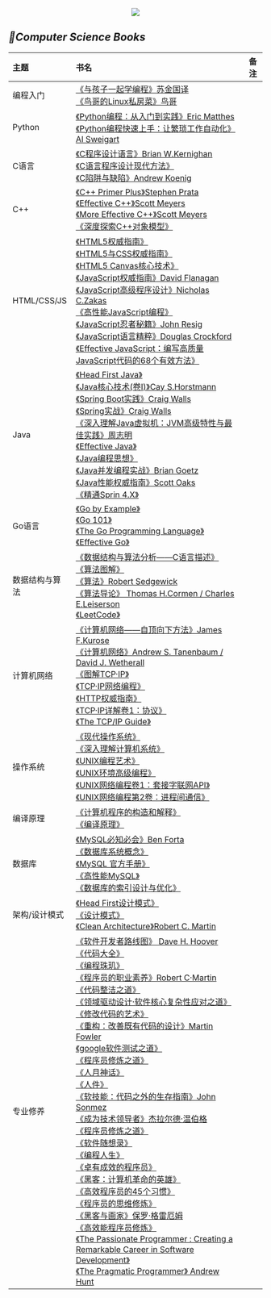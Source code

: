   
<p align='center'>
<img src='https://upload-images.jianshu.io/upload_images/4164292-51be128073b71516.jpg?imageMogr2/auto-orient/strip%7CimageView2/2/w/1240'>
</p>

## *📖Computer Science Books*

|主题|书名|备注|
|:---|:--|:---:
|编程入门|[《与孩子一起学编程》苏金国译]()<br>[《鸟哥的Linux私房菜》鸟哥]()<br>|
|Python|[《Python编程：从入门到实践》Eric Matthes]()<br>[《Python编程快速上手：让繁琐工作自动化》AI Sweigart]()<br>|
|C语言|[《C程序设计语言》Brian W.Kernighan]()<br>[《C语言程序设计现代方法》]()<br>[《C陷阱与缺陷》Andrew Koenig]()<br>|
|C++|[《C++ Primer Plus》Stephen Prata]()<br>[《Effective C++》Scott Meyers]()<br>[《More Effective C++》Scott Meyers]()<br>[《深度探索C++对象模型》]()<br>|
|HTML/CSS/JS|[《HTML5权威指南》]()<br>[《HTML5与CSS权威指南》]()<br>[《HTML5 Canvas核心技术》]()<br>[《JavaScript权威指南》David Flanagan]()<br>[《JavaScript高级程序设计》Nicholas C.Zakas]()<br>[《高性能JavaScript编程》]()<br>[《JavaScript忍者秘籍》John Resig]()<br>[《JavaScript语言精粹》Douglas Crockford]()<br>[《Effective JavaScript：编写高质量JavaScript代码的68个有效方法》]()<br>|
|Java|[《Head First Java》]()<br>[《Java核心技术(卷I)》Cay S.Horstmann]()<br>[《Spring Boot实践》Craig Walls]()<br>[《Spring实战》Craig Walls]()<br>[《深入理解Java虚拟机：JVM高级特性与最佳实践》周志明]()<br>[《Effective Java》]()<br>[《Java编程思想》]()<br>[《Java并发编程实战》Brian Goetz]()<br>[《Java性能权威指南》Scott Oaks]()<br>[《精通Sprin 4.X》]()<br>|
|Go语言|[《Go by Example》](https://gobyexample.com)<br>[《Go 101》](https://go101.org/article/101.html)<br>[《The Go Programming Language》](https://book.douban.com/subject/26337545/)<br>[《Effective Go》](https://golang.org/doc/effective_go.html)<br>|
|数据结构与算法|[《数据结构与算法分析——C语言描述》]()<br>[《算法图解》]()<br>[《算法》Robert Sedgewick]()<br>[《算法导论》 Thomas H.Cormen / Charles E.Leiserson]()<br>[《LeetCode》](https://leetcode.com)<br>|
|计算机网络|[《计算机网络——自顶向下方法》James F.Kurose]()<br>[《计算机网络》Andrew S. Tanenbaum / David J. Wetherall ]()<br>[《图解TCP·IP》]()<br>[《TCP·IP网络编程》]()<br>[《HTTP权威指南》]()<br>[《TCP·IP详解卷1：协议》]()<br>[《The TCP/IP Guide》](http://www.tcpipguide.com/free/index.htm)<br>|
|操作系统|[《现代操作系统》]()<br>[《深入理解计算机系统》]()<br>[《UNIX编程艺术》]()<br>[《UNIX环境高级编程》]()<br>[《UNIX网络编程卷1：套接字联网API》]()<br>[《UNIX网络编程第2卷：进程间通信》]()<br>|
|编译原理|[《计算机程序的构造和解释》]()<br>[《编译原理》]()<br>|
|数据库|[《MySQL必知必会》Ben Forta]()<br>[《数据库系统概念》]()<br>[《MySQL 官方手册》](https://dev.mysql.com/doc/)<br>[《高性能MySQL》](https://book.douban.com/subject/23008813/)<br>[《数据库的索引设计与优化》]()<br>|
|架构/设计模式|[《Head First设计模式》]()<br>[《设计模式》]()<br>[《Clean Architecture》Robert C. Martin]()<br>|
|专业修养|[《软件开发者路线图》 Dave H. Hoover](https://book.douban.com/subject/4924164/)<br>[《代码大全》](https://book.douban.com/subject/1477390/)<br>[《编程珠玑》](https://book.douban.com/subject/3227098/)<br>[《程序员的职业素养》Robert C·Martin](https://book.douban.com/subject/11614538/)<br>[《代码整洁之道》](https://book.douban.com/subject/4199741/)<br>[《领域驱动设计·软件核心复杂性应对之道》](https://book.douban.com/subject/5344973/)<br>[《修改代码的艺术》](https://book.douban.com/subject/2248759/)<br>[《重构：改善既有代码的设计》Martin Fowler](https://book.douban.com/subject/1229923/)<br>[《google软件测试之道》]()<br>[《程序员修炼之道》]()<br>[《人月神话》](https://book.douban.com/subject/1102259/)<br>[《人件》](https://book.douban.com/subject/1108725/)<br>[《软技能：代码之外的生存指南》John Sonmez ](https://book.douban.com/subject/26835090/)<br>[《成为技术领导者》杰拉尔德·温伯格]()<br>[《程序员修炼之道》](https://book.douban.com/subject/1152111/)<br>[《软件随想录》](https://book.douban.com/subject/4163938/)<br>[《编程人生》](https://book.douban.com/subject/5355285/)<br>[《卓有成效的程序员》](https://book.douban.com/subject/3558788/)<br>[《黑客：计算机革命的英雄》](https://book.douban.com/subject/6860890/)<br>[《高效程序员的45个习惯》](https://book.douban.com/subject/4164024/)<br>[《程序员的思维修炼》](https://book.douban.com/subject/5372651/)<br>[《黑客与画家》保罗·格雷厄姆](https://book.douban.com/subject/25724948/)<br>[《高效能程序员修炼》](https://book.douban.com/subject/24868904/)<br>[《The Passionate Programmer : Creating a Remarkable Career in Software Development》](https://book.douban.com/subject/3729539/)<br>[《The Pragmatic Programmer》 Andrew Hunt](https://book.douban.com/subject/1417047/)<br>|






